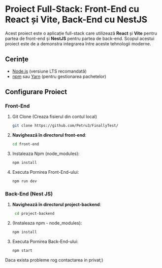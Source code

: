 # Proiect Full-Stack: Front-End cu React și Vite, Back-End cu NestJS

Acest proiect este o aplicație full-stack care utilizează **React** și **Vite** pentru partea de front-end și **NestJS** pentru partea de back-end. Scopul acestui proiect este de a demonstra integrarea între aceste tehnologii moderne.

## Cerințe

- [Node.js](https://nodejs.org/) (versiune LTS recomandată)
- [npm](https://www.npmjs.com/) sau [Yarn](https://yarnpkg.com/) (pentru gestionarea pachetelor)

## Configurare Proiect

### Front-End

1. Git Clone
   (Creaza fisierul din contul local)
    ```bash
    git clone https://github.com/Petru3/FinallyTest/

2. **Navighează în directorul front-end**:
   ```bash
   cd front-end

3. Instaleaza Npm (node_modules):
   ```bash
   npm install
   

4. Executa Pornirea Front-End-ului:
   ```bash
   npm run dev
   
### Back-End (Nest JS)

1. **Navighează în directorul  project-backend**:
   ```bash
    cd project-backend

3. (Instaleaza npm - node_modules):
   ```bash
   npm install
   
5. Executa Pornirea Back-End-ului:
   ```bash
   npm start
   
Daca exista probleme rog contactarea in privat;)
